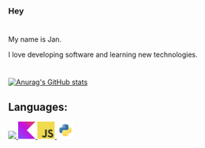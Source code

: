 ### Hey
#
My name is Jan.<br/>

I love developing software and learning new technologies.

#
[![Anurag's GitHub stats](https://github-readme-stats.vercel.app/api?username=F-Jan&theme=calm)](https://github.com/anuraghazra/github-readme-stats)

## Languages:
<p>
  <a href = "https://openjdk.java.net" title = "Java">
    <img src = "https://icons-for-free.com/iconfiles/png/512/java+plain-1324760550763276268.png" width = 7%>
  </a>
  <a href = "https://openjdk.java.net" title = "Java">
    <img src = "https://raw.githubusercontent.com/github/explore/80688e429a7d4ef2fca1e82350fe8e3517d3494d/topics/kotlin/kotlin.png" width = 7%>
  </a>
  <a href = "https://www.javascript.com" title = "JavaScript">
    <img src = "https://raw.githubusercontent.com/github/explore/80688e429a7d4ef2fca1e82350fe8e3517d3494d/topics/javascript/javascript.png" width = 7%>
  </a>
  <a href = "https://www.python.org" title = "Python">
    <img src = "https://raw.githubusercontent.com/github/explore/80688e429a7d4ef2fca1e82350fe8e3517d3494d/topics/python/python.png" width = 7%>
  </a>
</p>

